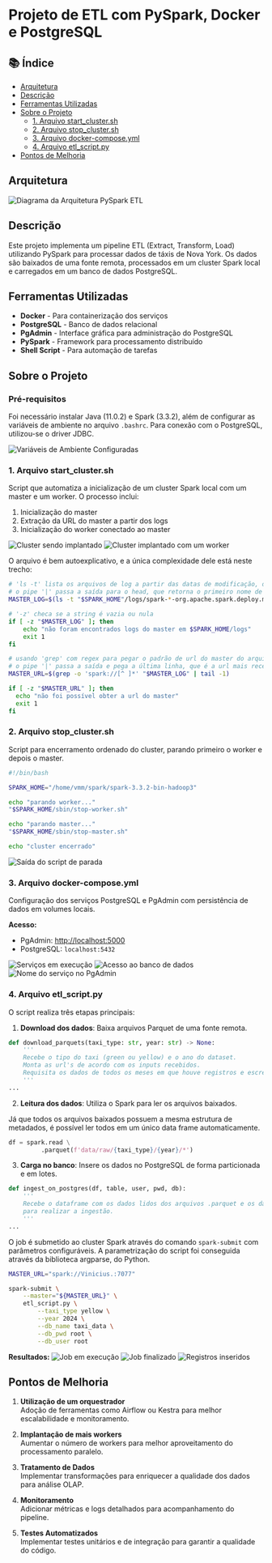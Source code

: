 # Projeto de ETL com PySpark, Docker e PostgreSQL

## 📚 Índice

- [Arquitetura](#arquitetura)
- [Descrição](#descrição)
- [Ferramentas Utilizadas](#ferramentas-utilizadas)
- [Sobre o Projeto](#sobre-o-projeto)
  - [1. Arquivo start_cluster.sh](#1-arquivo-start_clustersh)
  - [2. Arquivo stop_cluster.sh](#2-arquivo-stop_clustersh)
  - [3. Arquivo docker-compose.yml](#3-arquivo-docker-composeyml)
  - [4. Arquivo etl_script.py](#4-arquivo-etl_scriptpy)
- [Pontos de Melhoria](#pontos-de-melhoria)

## Arquitetura

![Diagrama da Arquitetura PySpark ETL](imgs/arch.png)

## Descrição

Este projeto implementa um pipeline ETL (Extract, Transform, Load) utilizando PySpark para processar dados de táxis de Nova York. Os dados são baixados de uma fonte remota, processados em um cluster Spark local e carregados em um banco de dados PostgreSQL.

## Ferramentas Utilizadas

- **Docker** - Para containerização dos serviços
- **PostgreSQL** - Banco de dados relacional
- **PgAdmin** - Interface gráfica para administração do PostgreSQL
- **PySpark** - Framework para processamento distribuído
- **Shell Script** - Para automação de tarefas

## Sobre o Projeto

### Pré-requisitos
Foi necessário instalar Java (11.0.2) e Spark (3.3.2), além de configurar as variáveis de ambiente no arquivo `.bashrc`. Para conexão com o PostgreSQL, utilizou-se o driver JDBC.

![Variáveis de Ambiente Configuradas](imgs/envvars.jpg)

### **1. Arquivo start_cluster.sh**

Script que automatiza a inicialização de um cluster Spark local com um master e um worker. O processo inclui:

1. Inicialização do master
2. Extração da URL do master a partir dos logs
3. Inicialização do worker conectado ao master

![Cluster sendo implantado](imgs/image-3.png)
![Cluster implantado com um worker](imgs/image-4.png)

O arquivo é bem autoexplicativo, e a única complexidade dele está neste trecho:

```bash
# 'ls -t' lista os arquivos de log a partir das datas de modificação, da mais recente pra mais antiga
# o pipe '|' passa a saída para o head, que retorna o primeiro nome de arquivo da lista
MASTER_LOG=$(ls -t "$SPARK_HOME"/logs/spark-*-org.apache.spark.deploy.master*.out | head -1)

# '-z' checa se a string é vazia ou nula
if [ -z "$MASTER_LOG" ]; then
    echo "não foram encontrados logs do master em $SPARK_HOME/logs"
    exit 1
fi

# usando 'grep' com regex para pegar o padrão de url do master do arquivo de log mais recente
# o pipe '|' passa a saída e pega a última linha, que é a url mais recente
MASTER_URL=$(grep -o 'spark://[^ ]*' "$MASTER_LOG" | tail -1)

if [ -z "$MASTER_URL" ]; then
  echo "não foi possível obter a url do master"
  exit 1
fi
```

### **2. Arquivo stop_cluster.sh**

Script para encerramento ordenado do cluster, parando primeiro o worker e depois o master.

```bash
#!/bin/bash

SPARK_HOME="/home/vmm/spark/spark-3.3.2-bin-hadoop3"

echo "parando worker..."
"$SPARK_HOME/sbin/stop-worker.sh"

echo "parando master..."
"$SPARK_HOME/sbin/stop-master.sh"

echo "cluster encerrado"
```

![Saída do script de parada](imgs/image-5.png)

### **3. Arquivo docker-compose.yml**

Configuração dos serviços PostgreSQL e PgAdmin com persistência de dados em volumes locais.

**Acesso:**
- PgAdmin: [http://localhost:5000](http://localhost:5000)
- PostgreSQL: `localhost:5432`

![Serviços em execução](imgs/image.png)
![Acesso ao banco de dados](imgs/image-1.png)
![Nome do serviço no PgAdmin](imgs/image-2.png)

### **4. Arquivo etl_script.py**

O script realiza três etapas principais:

1. **Download dos dados**: Baixa arquivos Parquet de uma fonte remota.

```python
def download_parquets(taxi_type: str, year: str) -> None:
    '''
    Recebe o tipo do taxi (green ou yellow) e o ano do dataset. 
    Monta as url's de acordo com os inputs recebidos. 
    Requisita os dados de todos os meses em que houve registros e escreve em arquivos .parquet.
    '''
...
```

2. **Leitura dos dados**: Utiliza o Spark para ler os arquivos baixados.

Já que todos os arquivos baixados possuem a mesma estrutura de metadados, é possível
ler todos em um único data frame automaticamente.

```python
df = spark.read \
         .parquet(f'data/raw/{taxi_type}/{year}/*')
```

3. **Carga no banco**: Insere os dados no PostgreSQL de forma particionada e em lotes.

```python
def ingest_on_postgres(df, table, user, pwd, db):
    '''
    Recebe o dataframe com os dados lidos dos arquivos .parquet e os dados da conexão ao banco de dados,
    para realizar a ingestão. 
    '''
...
```

O job é submetido ao cluster Spark através do comando `spark-submit` com parâmetros configuráveis.
A parametrização do script foi conseguida através da biblioteca argparse, do Python.

```bash
MASTER_URL="spark://Vinicius.:7077"

spark-submit \
    --master="${MASTER_URL}" \
    etl_script.py \
        --taxi_type yellow \
        --year 2024 \
        --db_name taxi_data \
        --db_pwd root \
        --db_user root
```

**Resultados:**
![Job em execução](imgs/image-6.png)
![Job finalizado](imgs/image-7.png)
![Registros inseridos](imgs/image-8.png)

## Pontos de Melhoria

1. **Utilização de um orquestrador**  
   Adoção de ferramentas como Airflow ou Kestra para melhor escalabilidade e monitoramento.

2. **Implantação de mais workers**  
   Aumentar o número de workers para melhor aproveitamento do processamento paralelo.

3. **Tratamento de Dados**  
   Implementar transformações para enriquecer a qualidade dos dados para análise OLAP.

4. **Monitoramento**  
   Adicionar métricas e logs detalhados para acompanhamento do pipeline.

5. **Testes Automatizados**  
   Implementar testes unitários e de integração para garantir a qualidade do código.
